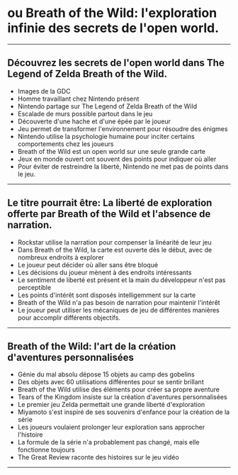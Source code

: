 # ou Breath of the Wild: l'exploration infinie des secrets de l'open world.

-----------

## Découvrez les secrets de l'open world dans The Legend of Zelda Breath of the Wild.  
- Images de la GDC
- Homme travaillant chez Nintendo présent
- Nintendo partage sur The Legend of Zelda Breath of the Wild
- Escalade de murs possible partout dans le jeu
- Découverte d'une hache et d'une épée par le joueur
- Jeu permet de transformer l'environnement pour résoudre des énigmes
- Nintendo utilise la psychologie humaine pour inciter certains comportements chez les joueurs
- Breath of the Wild est un open world sur une seule grande carte
- Jeux en monde ouvert ont souvent des points pour indiquer où aller
- Pour éviter de restreindre la liberté, Nintendo ne met pas de points dans le jeu.

-----------

## Le titre pourrait être: La liberté de exploration offerte par Breath of the Wild et l'absence de narration.  
- Rockstar utilise la narration pour compenser la linéarité de leur jeu
- Dans Breath of the Wild, la carte est ouverte dès le début, avec de nombreux endroits à explorer
- Le joueur peut décider où aller sans être bloqué
- Les décisions du joueur mènent à des endroits intéressants
- Le sentiment de liberté est présent et la main du développeur n'est pas perceptible
- Les points d'intérêt sont disposés intelligemment sur la carte
- Breath of the Wild n'a pas besoin de narration pour maintenir l'intérêt
- Le joueur peut utiliser les mécaniques de jeu de différentes manières pour accomplir différents objectifs.

-----------

## Breath of the Wild: l'art de la création d'aventures personnalisées  
- Génie du mal absolu dépose 15 objets au camp des gobelins
- Des objets avec 60 utilisations différentes pour se sentir brillant
- Breath of the Wild utilise des éléments pour créer sa propre aventure
- Tears of the Kingdom insiste sur la création d'aventures personnalisées
- Le premier jeu Zelda permettait une grande liberté d'exploration
- Miyamoto s'est inspiré de ses souvenirs d'enfance pour la création de la série
- Les joueurs voulaient prolonger leur exploration sans approcher l'histoire
- La formule de la série n'a probablement pas changé, mais elle fonctionne toujours
- The Great Review raconte des histoires sur le jeu vidéo

-----------

